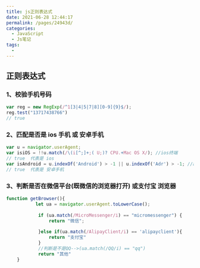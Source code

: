 ```yaml
---
title: js正则表达式
date: 2021-06-28 12:44:17
permalink: /pages/24943d/
categories:
  - JavaScript
  - Js笔记
tags:
  - 
---
```



## 正则表达式

### 1、校验手机号码

```js
var reg = new RegExp(/^1[3|4|5|7|8][0-9]{9}$/);
reg.test("13717438766")
// true
```

### 2、匹配是否是 ios 手机 或 安卓手机

```js
var u = navigator.userAgent;
var isiOS = !!u.match(/\(i[^;]+;( U;)? CPU.+Mac OS X/); //ios终端
// true  代表是 ios
var isAndroid = u.indexOf('Android') > -1 || u.indexOf('Adr') > -1; //android终端
// true  代表是 安卓手机
```

### 3、判断是否在微信平台(既微信的浏览器打开) 或支付宝 浏览器

```js
function getBrowser(){
		   let ua = navigator.userAgent.toLowerCase();
		   
			if (ua.match(/MicroMessenger/i) == "micromessenger") {
				return "微信";
				
			}else if(ua.match(/AlipayClient/i) == 'alipayclient'){
				return "支付宝"
			}
			//判断是不是QQ-->(ua.match(/QQ/i) == "qq")
			return "其他"
	}
```